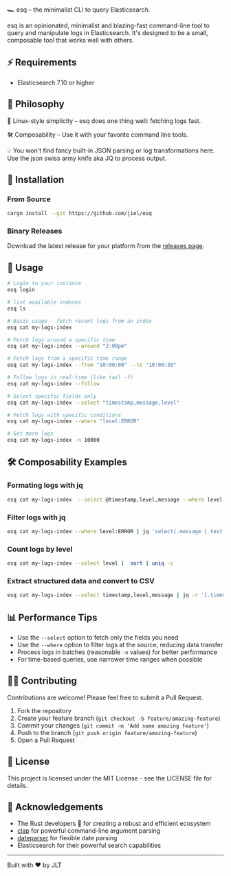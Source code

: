 🏎️ esq – the minimalist CLI to query Elasticsearch.

esq is an opinionated, minimalist and blazing-fast command-line tool to query and manipulate logs in Elasticsearch. It's designed to be a small, composable tool that works well with others.


## ⚡ Requirements

- Elasticsearch 7.10 or higher

## 🎯 Philosophy

🐧 Linux-style simplicity – esq does one thing well: fetching logs fast.  

🛠 Composability – Use it with your favorite command line tools.

💡 You won't find fancy built-in JSON parsing or log transformations here. Use the json swiss army knife aka JQ to process output.  

## 🚀 Installation

### From Source
```bash
cargo install --git https://github.com/jiel/esq
```

### Binary Releases
Download the latest release for your platform from the [releases page](https://github.com/jiel/esq/releases).

## 📝 Usage

```bash
# Login to your instance
esq login

# list available indexes
esq ls

# Basic usage - fetch recent logs from an index
esq cat my-logs-index

# Fetch logs around a specific time
esq cat my-logs-index --around "2:00pm"

# Fetch logs from a specific time range
esq cat my-logs-index --from "10:00:00" --to "10:00:30"

# Follow logs in real-time (like tail -f)
esq cat my-logs-index --follow

# Select specific fields only
esq cat my-logs-index --select "timestamp,message,level"

# Fetch logs with specific conditions
esq cat my-logs-index --where "level:ERROR"

# Get more logs
esq cat my-logs-index -n 10000

```

## 🛠 Composability Examples


### Formating logs with jq
```bash
esq cat my-logs-index  --select @timestamp,level,message --where level:ERROR | jq ".message"
```

### Filter logs with jq
```bash
esq cat my-logs-index --where level:ERROR | jq 'select(.message | test("critical"))'
```

### Count logs by level
```bash
esq cat my-logs-index --select level |  sort | uniq -c
```

### Extract structured data and convert to CSV
```bash
esq cat my-logs-index --select timestamp,level,message | jq -r '[.timestamp, .level, .message] | @csv' > logs.csv
```


## 📊 Performance Tips

- Use the `--select` option to fetch only the fields you need
- Use the `--where` option to filter logs at the source, reducing data transfer
- Process logs in batches (reasonable `-n` values) for better performance
- For time-based queries, use narrower time ranges when possible

## 👨‍💻 Contributing

Contributions are welcome! Please feel free to submit a Pull Request.

1. Fork the repository
2. Create your feature branch (`git checkout -b feature/amazing-feature`)
3. Commit your changes (`git commit -m 'Add some amazing feature'`)
4. Push to the branch (`git push origin feature/amazing-feature`)
5. Open a Pull Request

## 📄 License

This project is licensed under the MIT License - see the LICENSE file for details.

## 🙏 Acknowledgements

- The Rust developers 🦀 for creating a robust and efficient ecosystem
- [clap](https://github.com/clap-rs/clap) for powerful command-line argument parsing
- [dateparser](https://docs.rs/dateparser/latest/dateparser/) for flexible date parsing
- Elasticsearch for their powerful search capabilities

---

Built with ❤️ by JLT
